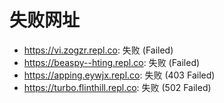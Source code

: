# 失败网址
- https://vi.zogzr.repl.co: 失败 (Failed)
- https://beaspy--hting.repl.co: 失败 (Failed)
- https://apping.eywjx.repl.co: 失败 (403
Failed)
- https://turbo.flinthill.repl.co: 失败 (502
Failed)

